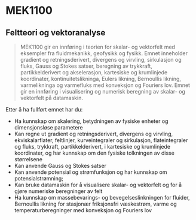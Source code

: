 # MEK1100
## Feltteori og vektoranalyse

>MEK1100 gir en innføring i teorien for skalar- og vektorfelt med eksempler fra fluidmekanikk, geofysikk og fysikk. Emnet inneholder gradient og retningsderivert, divergens og virvling, sirkulasjon og fluks, Gauss og Stokes satser, beregning av trykkraft, partikkelderivert og akselerasjon, kartesiske og krumlinjede koordinater, kontinuitetslikninga, Eulers likning, Bernoullis likning, varmelikninga og varmefluks med konveksjon og Fouriers lov. Emnet gir en innføring i visualisering og numerisk beregning av skalar- og vektorfelt på datamaskin.

Etter å ha fullført emnet har du:
- Ha kunnskap om skalering, betydningen av fysiske enheter og dimensjonsløse parametere
- Kan regne ut gradient og retningsderivert, divergens og virvling, ekviskalarflater, feltlinjer, kurveintegraler og sirkulasjon, flateintegraler og fluks, trykkraft, partikkelderivert, i kartesiske og krumlinjede koordinater, og har kunnskap om den fysiske tolkningen av disse størrelsene
- Kan anvende Gauss og Stokes satser
- Kan anvende potensial og strømfunksjon og har kunnskap om potensialstrømning;
- Kan bruke datamaskin for å visualisere skalar- og vektorfelt og for å gjøre numeriske beregninger av felt
- Ha kunnskap om massebevarings- og bevegelseslinkningen for fluider, Bernoullis likning for stasjonær friksjonsfri væskestrøm, varme og temperaturberegninger med konveksjon og Fouriers lov
